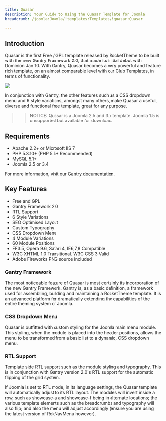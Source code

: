 ```yaml
---
title: Quasar
description: Your Guide to Using the Quasar Template for Joomla
breadcrumb: /joomla:Joomla/!templates:Templates/!quasar:Quasar

---
```


Introduction
-----

Quasar is the first Free / GPL template released by RocketTheme to be built with the new Gantry Framework 2.0, that made its initial debut with Dominion Jan 10. With Gantry, Quasar becomes a very powerful and feature rich template, on an almost comparable level with our Club Templates, in terms of functionality. 

![][Quasar]

In conjunction with Gantry, the other features such as a CSS dropdown menu and 6 style variations, amongst many others, make Quasar a useful, diverse and functional free template, great for any purpose.

>> NOTICE: Quasar is a Joomla 2.5 and 3.x template. Joomla 1.5 is unsupported but available for download.

Requirements
-----

* Apache 2.2+ or Microsoft IIS 7
* PHP 5.3.10+ (PHP 5.5+ Recommended)
* MySQL 5.1+
* Joomla 2.5 or 3.4

For more information, visit our [Gantry documentation][gantry].

Key Features
-----

* Free and GPL
* Gantry Framework 2.0
* RTL Support
* 6 Style Variations
* SEO Optimised Layout
* Custom Typography
* CSS Dropdown Menu
* 4 Module Variations
* 60 Module Positions
* FF3.5, Opera 9.6, Safari 4, IE6,7,8 Compatible
* W3C XHTML 1.0 Transitional. W3C CSS 3 Valid
* Adobe Fireworks PNG source included

### Gantry Framework

The most noticeable feature of Quasar is most certainly its incorporation of the new Gantry Framework. Gantry is, as a basic definition, a framework used for assembling, building and maintaining a RocketTheme template. It is an advanced platform for dramatically extending the capabilities of the entire theming system of Joomla. 

### CSS Dropdown Menu

Quasar is outfitted with custom styling for the Joomla main menu module. This styling, when the module is placed into the header positions, allows the menu to be transformed from a basic list to a dynamic, CSS dropdown menu.

### RTL Support

Template side RTL support such as the module styling and typography. This is in conjunction with Gantry version 2.0's RTL support for the automatic flipping of the grid system.

If Joomla is set to RTL mode, in its language settings, the Quasar template will automatically adjust to its RTL layout. The modules will invert inside a row, such as showcase-a and showcase-f being in alternate locations; the various template elements such as the breadcrumbs and typography will also flip; and also the menu will adjust accordingly (ensure you are using the latest version of RokNavMenu however).

[gantry]: http://gantry.org
[Quasar]: assets/quasar2.jpeg
[responsive]: assets/responsive.jpg
[roksprocket]: assets/roksprocket.jpg
[filezilla]: https://filezilla-project.org
[launcher]: ../../start/rocketlauncher.md
[strips]: assets/strips.jpg
[k2]: assets/k2.jpg